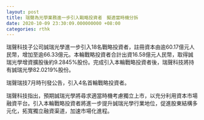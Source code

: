 ```yaml
---
layout: post
title: 瑞聲為光學業務進一步引入戰略投資者　擬適當時機分拆
date: 2020-10-09 23:30:09.000000000 +08:00
categories: rthk
---
```


瑞聲科技子公司誠瑞光學進一步引入18名戰略投資者，註冊資本由逾60.17億元人民幣，增加至逾66.33億元。本輪戰略投資者合計出資16.58億元人民幣，取得誠瑞光學增資擴股後約9.2845%股份。完成引入本輪戰略投資者後，瑞聲科技將持有誠瑞光學82.0219%股份。

瑞聲瑞技7月時刊發公告，引入4名首輪戰略投資者。

瑞聲科技指出，預期誠瑞光學將尋求適當時機考慮獨立上市，以充分利用資本市場融資平台。引入本輪戰略投資者將進一步提升誠瑞光學行業地位，促進股東結構多元化，拓寬獨立融資渠道，加速市場化進程。
